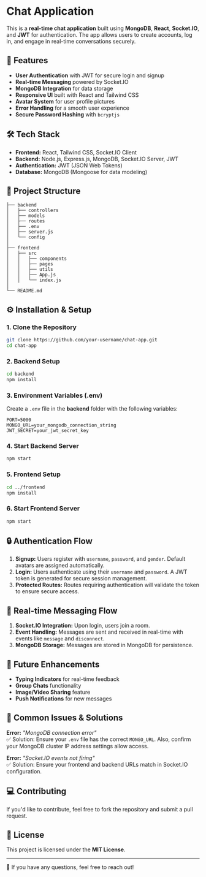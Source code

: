 # Chat Application

This is a **real-time chat application** built using **MongoDB**, **React**, **Socket.IO**, and **JWT** for authentication. The app allows users to create accounts, log in, and engage in real-time conversations securely.

## 🚀 Features
- **User Authentication** with JWT for secure login and signup
- **Real-time Messaging** powered by Socket.IO
- **MongoDB Integration** for data storage
- **Responsive UI** built with React and Tailwind CSS
- **Avatar System** for user profile pictures
- **Error Handling** for a smooth user experience
- **Secure Password Hashing** with `bcryptjs`

## 🛠️ Tech Stack
- **Frontend:** React, Tailwind CSS, Socket.IO Client
- **Backend:** Node.js, Express.js, MongoDB, Socket.IO Server, JWT
- **Authentication:** JWT (JSON Web Tokens)
- **Database:** MongoDB (Mongoose for data modeling)

## 📂 Project Structure
```
├── backend
│   ├── controllers
│   ├── models
│   ├── routes
│   ├── .env
│   ├── server.js
│   └── config
│
├── frontend
│   ├── src
│   │   ├── components
│   │   ├── pages
│   │   ├── utils
│   │   ├── App.js
│   │   └── index.js
│
└── README.md
```

## ⚙️ Installation & Setup

### **1. Clone the Repository**
```bash
git clone https://github.com/your-username/chat-app.git
cd chat-app
```

### **2. Backend Setup**
```bash
cd backend
npm install
```

### **3. Environment Variables (.env)**
Create a `.env` file in the **backend** folder with the following variables:
```
PORT=5000
MONGO_URL=your_mongodb_connection_string
JWT_SECRET=your_jwt_secret_key
```

### **4. Start Backend Server**
```bash
npm start
```

### **5. Frontend Setup**
```bash
cd ../frontend
npm install
```

### **6. Start Frontend Server**
```bash
npm start
```

## 🔒 Authentication Flow
1. **Signup:** Users register with `username`, `password`, and `gender`. Default avatars are assigned automatically.
2. **Login:** Users authenticate using their `username` and `password`. A JWT token is generated for secure session management.
3. **Protected Routes:** Routes requiring authentication will validate the token to ensure secure access.

## 🔄 Real-time Messaging Flow
1. **Socket.IO Integration:** Upon login, users join a room.
2. **Event Handling:** Messages are sent and received in real-time with events like `message` and `disconnect`.
3. **MongoDB Storage:** Messages are stored in MongoDB for persistence.

## 🚧 Future Enhancements
- **Typing Indicators** for real-time feedback
- **Group Chats** functionality
- **Image/Video Sharing** feature
- **Push Notifications** for new messages

## 🐞 Common Issues & Solutions
**Error:** *"MongoDB connection error"*  
✅ Solution: Ensure your `.env` file has the correct `MONGO_URL`. Also, confirm your MongoDB cluster IP address settings allow access.

**Error:** *"Socket.IO events not firing"*  
✅ Solution: Ensure your frontend and backend URLs match in Socket.IO configuration.

## 💻 Contributing
If you'd like to contribute, feel free to fork the repository and submit a pull request.

## 📜 License
This project is licensed under the **MIT License**.

---

💬 If you have any questions, feel free to reach out!

